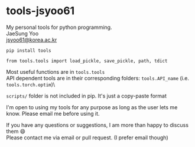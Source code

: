 # tools-jsyoo61

My personal tools for python programming.\
JaeSung Yoo\
jsyoo61@korea.ac.kr

    pip install tools
    
    from tools.tools import load_pickle, save_pickle, path, tdict

Most useful functions are in `tools.tools`\
API dependent tools are in their corresponding folders: `tools.API_name` (i.e. `tools.torch.optim`)\

`scripts/` folder is not included in pip. It's just a copy-paste format 

I'm open to using my tools for any purpose as long as the user lets me know.
Please email me before using it.

If you have any questions or suggestions, I am more than happy to discuss them :smile: \
Please contact me via email or pull request. (I prefer email though)
